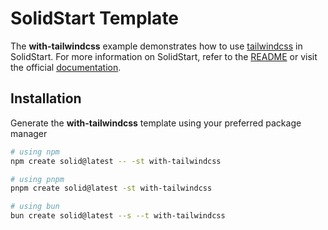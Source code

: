 # SolidStart Template

The **with-tailwindcss** example demonstrates how to use [tailwindcss](https://tailwindcss.com) in SolidStart. For more information on SolidStart, refer to the [README](https://github.com/solidjs/solid-start/tree/main/packages/start#readme) or visit the official [documentation](https://docs.solidjs.com/solid-start/).

## Installation

Generate the **with-tailwindcss** template using your preferred package manager

```bash
# using npm
npm create solid@latest -- -st with-tailwindcss
```

```bash
# using pnpm
pnpm create solid@latest -st with-tailwindcss
```

```bash
# using bun
bun create solid@latest --s --t with-tailwindcss
```
